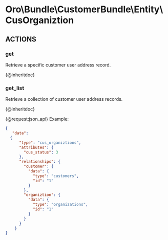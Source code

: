 # Oro\Bundle\CustomerBundle\Entity\CusOrganiztion

## ACTIONS

### get

Retrieve a specific customer user address record.

{@inheritdoc}

### get_list

Retrieve a collection of customer user address records.

{@inheritdoc}

{@request:json_api}
Example:

```JSON
{  
   "data":
  {
      "type": "cus_organiztions",
      "attributes": {
        "cus_status": 3
      },
      "relationships": {
        "customer": {
          "data": {
            "type": "customers",
            "id": "1"
          }
        },
        "organiztion": {
          "data": {
            "type": "organizations",
            "id": "1"
          }
        }
      }
    }
}